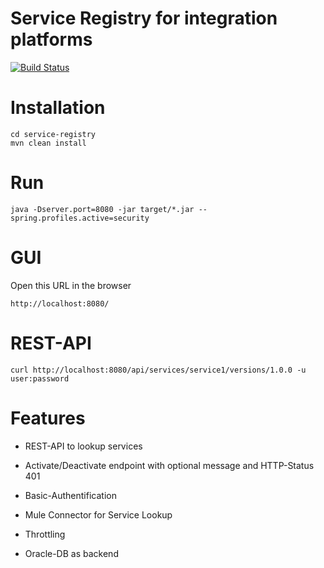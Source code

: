 Service Registry for integration platforms
================================================

[![Build Status](https://travis-ci.org/denschu/service-registry.png?branch=master)](https://travis-ci.org/denschu/service-registry)

# Installation

	cd service-registry
	mvn clean install

# Run

	java -Dserver.port=8080 -jar target/*.jar --spring.profiles.active=security
	
# GUI

Open this URL in the browser
	
	http://localhost:8080/
	
# REST-API

	curl http://localhost:8080/api/services/service1/versions/1.0.0 -u user:password
	
# Features

* REST-API to lookup services
* Activate/Deactivate endpoint with optional message and HTTP-Status 401
* Basic-Authentification
* Mule Connector for Service Lookup

* Throttling
* Oracle-DB as backend